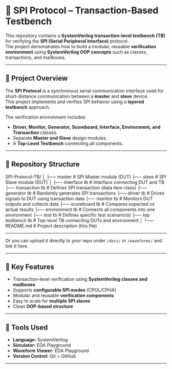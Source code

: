 # 🧩 SPI Protocol – Transaction-Based Testbench

This repository contains a **SystemVerilog transaction-level testbench (TB)** for verifying the **SPI (Serial Peripheral Interface)** protocol.  
The project demonstrates how to build a modular, reusable **verification environment** using **SystemVerilog OOP concepts** such as classes, transactions, and mailboxes.

---

## 📘 Project Overview

The **SPI Protocol** is a synchronous serial communication interface used for short-distance communication between a **master** and **slave** device.  
This project implements and verifies SPI behavior using a **layered testbench** approach.

The verification environment includes:
- **Driver, Monitor, Generator, Scoreboard, Interface, Environment, and Transaction** classes.
- Separate **Master and Slave** design modules.
- A **Top-Level Testbench** connecting all components.

---

## 🧱 Repository Structure

SPI-Protocol-TB/
│
├── master # SPI Master module (DUT)
├── slave # SPI Slave module (DUT)
│
├── interface tb # Interface connecting DUT and TB
├── transaction tb # Defines SPI transaction (data item class)
├── generator tb # Randomly generates SPI transactions
├── driver tb # Drives signals to DUT using transaction data
├── monitor tb # Monitors DUT outputs and collects data
├── scoreboard tb # Compares expected vs actual results
├── environment tb # Connects all components into one environment
├── test tb # Defines specific test scenario(s)
├── top testbench tb # Top-level TB connecting DUTs and environment
│
└── README.md # Project description (this file)



---

Or you can upload it directly to your repo under `/docs/` or `/waveforms/` and link it here.

---

## 🚀 Key Features

- Transaction-level verification using **SystemVerilog classes and mailboxes**
- Supports **configurable SPI modes** (CPOL/CPHA)
- Modular and reusable **verification components**
- Easy to scale for **multiple SPI slaves**
- Clean **OOP-based structure**

---

## 🧰 Tools Used

- **Language:** SystemVerilog  
- **Simulator:** EDA Playground
- **Waveform Viewer:** EDA Playground
- **Version Control:** Git + GitHub  

---
